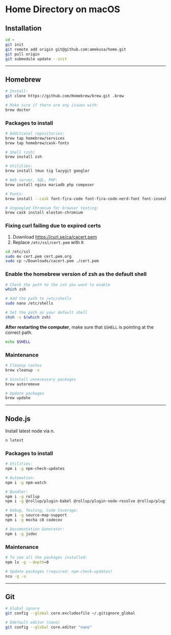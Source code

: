 # Home Directory on macOS

## Installation

```sh
cd ~
git init
git remote add origin git@github.com:amekusa/home.git
git pull origin
git submodule update --init
```

---

## Homebrew

```sh
# Install:
git clone https://github.com/Homebrew/brew.git .brew

# Make sure if there are any issues with:
brew doctor
```

### Packages to install
```sh
# Additional repositories:
brew tap homebrew/services
brew tap homebrew/cask-fonts

# Shell (zsh)
brew install zsh

# Utilities:
brew install tmux tig lazygit googler

# Web server, SQL, PHP:
brew install nginx mariadb php composer

# Fonts:
brew install --cask font-fira-code font-fira-code-nerd-font font-iosevka

# Ungoogled Chromium for browser testing:
brew cask install eloston-chromium
```

### Fixing curl failing due to expired certs
1. Download https://curl.se/ca/cacert.pem
2. Replace `/etc/ssl/cert.pem` with it
```sh
cd /etc/ssl
sudo mv cert.pem cert.pem.org
sudo cp ~/Downloads/cacert.pem ./cert.pem
```

### Enable the homebrew version of zsh as the default shell

```sh
# Check the path to the zsh you want to enable
which zsh

# Add the path to /etc/shells
sudo nano /etc/shells

# Set the path as your default shell
chsh -s $(which zsh)
```

**After restarting the computer**, make sure that `$SHELL` is pointing at the correct path.

```sh
echo $SHELL
```

### Maintenance

```sh
# Cleanup caches
brew cleanup -s

# Uinstall unnecessary packages
brew autoremove

# Update packages
brew update
```

---

## Node.js
Install latest node via n.

```sh
n latest
```

### Packages to install

```sh
# Utilities:
npm i -g npm-check-updates

# Automation:
npm i -g npm-watch

# Bundler:
npm i -g rollup
npm i -g @rollup/plugin-babel @rollup/plugin-node-resolve @rollup/plugin-commonjs

# Debug, Testing, Code Coverage:
npm i -g source-map-support
npm i -g mocha c8 codecov

# Documentation Generator:
npm i -g jsdoc
```

### Maintenance

```sh
# To see all the packages installed:
npm ls -g --depth=0

# Update packages (required: npm-check-updates)
ncu -g -u
```

---

## Git

```sh
# Global ignore
git config --global core.excludesfile ~/.gitignore_global

# Ddefault editor (nano)
git config --global core.editor "nano"
```
